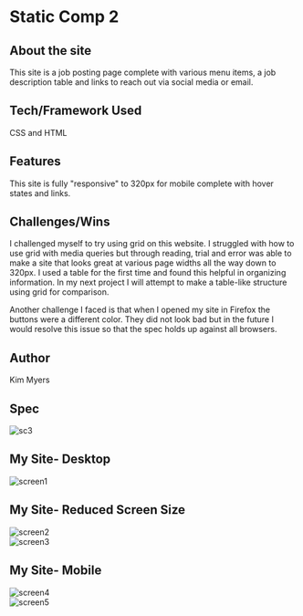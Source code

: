 # Static Comp 2

## About the site

This site is a job posting page complete with various menu items, a job description table and links to reach out via social media or email.

## Tech/Framework Used

CSS and HTML

## Features

This site is fully "responsive" to 320px for mobile complete with hover states and links.

## Challenges/Wins

I challenged myself to try using grid on this website. I struggled with how to use grid with media queries but through reading, trial and error was able to make a site that looks great at various page widths all the way down to 320px. I used a table for the first time and found this helpful in organizing information. In my next project I will attempt to make a table-like structure using grid for comparison. 

Another challenge I faced is that when I opened my site in Firefox the buttons were a different color. They did not look bad but in the future I would resolve this issue so that the spec holds up against all browsers.

## Author

Kim Myers

## Spec 


![sc3](https://github.com/kimmichurri/km-comp-challenge-2/blob/master/better-quality-SC3.png?raw=true)
      
      

## My Site- Desktop

![screen1](https://github.com/kimmichurri/km-comp-challenge-2/blob/master/screen1.png)      
      

## My Site- Reduced Screen Size
![screen2](https://github.com/kimmichurri/km-comp-challenge-2/blob/master/screen2.png)  
![screen3](https://github.com/kimmichurri/km-comp-challenge-2/blob/master/screen3.png)  

## My Site- Mobile
![screen4](https://github.com/kimmichurri/km-comp-challenge-2/blob/master/screen4.png)  
![screen5](https://github.com/kimmichurri/km-comp-challenge-2/blob/master/screen5.png)  


